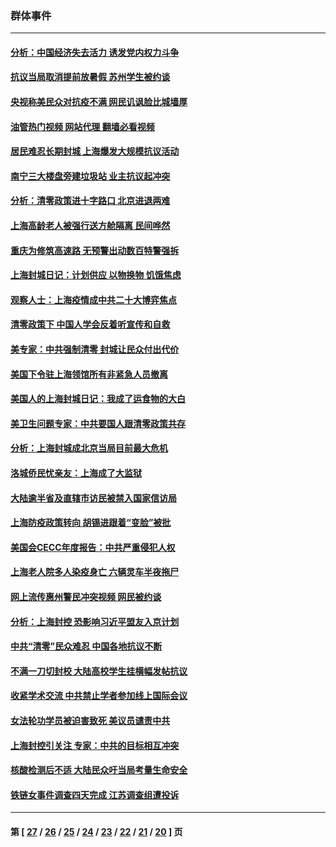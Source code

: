 ### 群体事件
---
#### [分析：中国经济失去活力 诱发党内权力斗争](../../pages/ncid279/n13740219.md?05240445) 
#### [抗议当局取消提前放暑假 苏州学生被约谈](../../pages/ncid279/n13738981.md?05240445) 
#### [央视称美民众对抗疫不满 网民讥讽脸比城墙厚](../../pages/ncid279/n13738685.md?05240445) 
#### [油管热门视频 网站代理 翻墙必看视频](http://209.222.30.114:81/youtube.html?05240445)
#### [居民难忍长期封城 上海爆发大规模抗议活动](../../pages/ncid279/n13724894.md?05240445) 
#### [南宁三大楼盘旁建垃圾站 业主抗议起冲突](../../pages/ncid279/n13723244.md?05240445) 
#### [分析：清零政策进十字路口 北京进退两难](../../pages/ncid279/n13722760.md?05240445) 
#### [上海高龄老人被强行送方舱隔离 民间哗然](../../pages/ncid279/n13717318.md?05240445) 
#### [重庆为修筑高速路 无预警出动数百特警强拆](../../pages/ncid279/n13716893.md?05240445) 
#### [上海封城日记：计划供应 以物换物 饥饿焦虑](../../pages/ncid279/n13715646.md?05240445) 
#### [观察人士：上海疫情成中共二十大博弈焦点](../../pages/ncid279/n13713349.md?05240445) 
#### [清零政策下 中国人学会反着听宣传和自救](../../pages/ncid279/n13711002.md?05240445) 
#### [美专家：中共强制清零 封城让民众付出代价](../../pages/ncid279/n13709482.md?05240445) 
#### [美国下令驻上海领馆所有非紧急人员撤离](../../pages/ncid279/n13709373.md?05240445) 
#### [美国人的上海封城日记：我成了运食物的大白](../../pages/ncid279/n13707573.md?05240445) 
#### [美卫生问题专家：中共要国人跟清零政策共存](../../pages/ncid279/n13705925.md?05240445) 
#### [分析：上海封城成北京当局目前最大危机](../../pages/ncid279/n13702771.md?05240445) 
#### [洛城侨民忧亲友：上海成了大监狱](../../pages/ncid279/n13693937.md?05240445) 
#### [大陆逾半省及直辖市访民被禁入国家信访局](../../pages/ncid279/n13689201.md?05240445) 
#### [上海防疫政策转向 胡锡进跟着“变脸”被批](../../pages/ncid279/n13688098.md?05240445) 
#### [美国会CECC年度报告：中共严重侵犯人权](../../pages/ncid279/n13687784.md?05240445) 
#### [上海老人院多人染疫身亡 六辆灵车半夜拖尸](../../pages/ncid279/n13687060.md?05240445) 
#### [网上流传惠州警民冲突视频 网民被约谈](../../pages/ncid279/n13687562.md?05240445) 
#### [分析：上海封控 恐影响习近平盟友入京计划](../../pages/ncid279/n13686881.md?05240445) 
#### [中共“清零”民众难忍 中国各地抗议不断](../../pages/ncid279/n13685186.md?05240445) 
#### [不满一刀切封校 大陆高校学生挂横幅发帖抗议](../../pages/ncid279/n13683669.md?05240445) 
#### [收紧学术交流 中共禁止学者参加线上国际会议](../../pages/ncid279/n13684255.md?05240445) 
#### [女法轮功学员被迫害致死 美议员谴责中共](../../pages/ncid279/n13682069.md?05240445) 
#### [上海封控引关注 专家：中共的目标相互冲突](../../pages/ncid279/n13679402.md?05240445) 
#### [核酸检测后不适 大陆民众吁当局考量生命安全](../../pages/ncid279/n13674223.md?05240445) 
#### [铁链女事件调查四天完成 江苏调查组遭投诉](../../pages/ncid279/n13673940.md?05240445) 

---
#### 第 [ [27](./27.md?05240445) / [26](./26.md?05240445) / [25](./25.md?05240445) / [24](./24.md?05240445) / [23](./23.md?05240445) / [22](./22.md?05240445) / [21](./21.md?05240445) / [20](./20.md?05240445) ] 页
